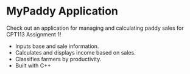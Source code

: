 # MyPaddy Application

Check out an application for managing and calculating paddy sales for CPT113 Assignment 1!

- Inputs base and sale information.
- Calculates and displays income based on sales.
- Classifies farmers by productivity.
- Built with C++
